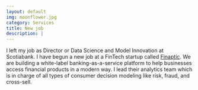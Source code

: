 ```yaml
---
layout: default
img: moonflower.jpg
category: Services
title: New job
description: |
---
```

  I left my job as Director or Data Science and Model Innovation at Scotiabank. I have begun a new job at a FinTech startup called [Finaptic](https://finaptic.com/). We are building a white-label banking-as-a-service platform to help businesses access financial products in a modern way. I lead their analytics team which is in charge of all types of consumer decision modeling like risk, fraud, and cross-sell.
